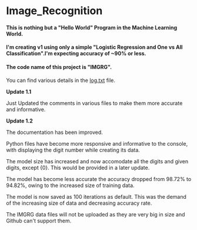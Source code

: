 # Image_Recognition
#### This is nothing but a "Hello World" Program in the Machine Learning World.
#### I'm creating v1 using only a simple "Logistic Regression and One vs All Classification".I'm expecting accuracy of ~90% or less.
#### The code name of this project is "IMGRG".


You can find various details in the [log.txt](Image_Recognition_v1/log.txt) file.

**Update 1.1**

Just Updated the comments in various files to make them more accurate and informative.

**Update 1.2**

The documentation has been improved.

Python files have become more responsive and informative to the console, with displaying the digit number while creating its data.

The model size has increased and now accomodate all the digits and given digits, except {0}. This would be provided in a later update.

The model has become less accurate the accuracy dropped from 98.72% to 94.82%, owing to the increased size of training data.

The model is now saved as 100 iterations as default. This was the demand of the increasing size of data and decreasing accuracy rate.


The IMGRG data files will not be uploaded as they are very big in size and Github can't support them.
